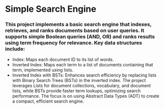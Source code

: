 # Simple Search Engine
### This project implements a basic search engine that indexes, retrieves, and ranks documents based on user queries. It supports simple Boolean queries (AND, OR) and ranks results using term frequency for relevance. Key data structures include:

 - Index: Maps each document ID to its list of words.
- Inverted Index: Maps each term to a list of documents containing that term, implemented using lists.
- Inverted Index with BSTs: Enhances search efficiency by replacing lists with Binary Search Trees (BSTs) in the inverted index.
The project leverages Lists for document collections, vocabulary, and document lists, while BSTs provide faster term lookups, optimizing search performance. The focus is on using Abstract Data Types (ADT) to create a compact, efficient search engine.
